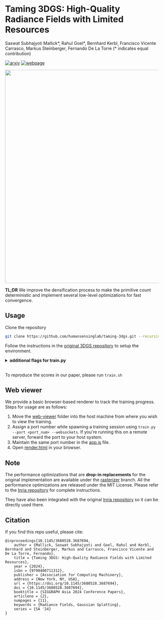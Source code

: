 # Taming 3DGS: High-Quality Radiance Fields with Limited Resources
Saswat Subhajyoti Mallick*, Rahul Goel*, Bernhard Kerbl, Francisco Vicente Carrasco, Markus Steinberger, Fernando De La Torre (* indicates equal contribution)

[![arxiv](https://img.shields.io/badge/arxiv-2406.15643-red)](https://arxiv.org/abs/2406.15643)
[![webpage](https://img.shields.io/badge/webpage-green)](https://humansensinglab.github.io/taming-3dgs/)

<p align="center">
    <img src="assets/teaser_taming.jpg" width="700px"/>
</p>

**TL;DR** We improve the densification process to make the primitive count deterministic and implement several low-level optimizations for fast convergence.

## Usage
Clone the repository
```bash
git clone https://github.com/humansensinglab/taming-3dgs.git --recursive
```
Follow the instructions in the [original 3DGS repository](https://github.com/graphdeco-inria/gaussian-splatting) to setup the environment.

<details>
<summary><span style="font-weight: bold;">additional flags for train.py</span></summary>

  #### --cams
  Number of cameras required to compute gaussian scores. Default set to 10.
  #### --budget
  The final number of gaussians to end up with. Can be a float or an integer based on `--mode`.
  #### --mode
  multiplier: the final count of gaussians will be `multiplier` x the initial (SfM) count <br>
  final_count: the final count of gaussians will be set exactly to `final_count`.
  #### --websockets
  Whether to use the web based viewer or not.
  #### --ho_iteration
  High opacity gaussians will be enabled from which iteration. Defaults to 15000 (after densification ends).
  #### --sh_lower
  Whether to enable less-frequent (once every 16 iterations) SH updates to gain speed.
  #### --benchmark_dir
  The location of the folder where the timing results are stored. No time profiling will be done if left blank.
</details>
<br>

To reproduce the scores in our paper, please run `train.sh`

## Web viewer
We provide a basic browser-based renderer to track the training progress. Steps for usage are as follows: <br>
1. Move the [web-viewer](./web_viewer/) folder into the host machine from where you wish to view the training.
2. Assign a port number while spawning a training session using `train.py --port <port_num> --websockets`. If you're running this on a remote server, forward the port to your host system.
3. Maintain the same port number in the [app.js](./web_viewer/app.js) file.
4. Open [render.html](./web_viewer/render.html) in your browser.

## Note
The performance optimizations that are **drop-in replacements** for the original implementation are available under the [rasterizer](https://github.com/humansensinglab/taming-3dgs/tree/rasterizer) branch. All the performance optimizations are released under the MIT License. Please refer to the [Inria repository](https://github.com/graphdeco-inria/gaussian-splatting) for complete instructions.

They have also been integrated with the original [Inria repository](https://github.com/graphdeco-inria/gaussian-splatting) so it can be directly used there.

## Citation
If you find this repo useful, please cite:
```
@inproceedings{10.1145/3680528.3687694,
    author = {Mallick, Saswat Subhajyoti and Goel, Rahul and Kerbl, Bernhard and Steinberger, Markus and Carrasco, Francisco Vicente and De La Torre, Fernando},
    title = {Taming 3DGS: High-Quality Radiance Fields with Limited Resources},
    year = {2024},
    isbn = {9798400711312},
    publisher = {Association for Computing Machinery},
    address = {New York, NY, USA},
    url = {https://doi.org/10.1145/3680528.3687694},
    doi = {10.1145/3680528.3687694},
    booktitle = {SIGGRAPH Asia 2024 Conference Papers},
    articleno = {2},
    numpages = {11},
    keywords = {Radiance Fields, Gaussian Splatting},
    series = {SA '24}
}

```

